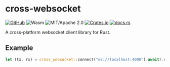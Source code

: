 # cross-websocket

[![GitHub](https://img.shields.io/badge/GitHub-Hihaheho/Desk-222222)](https://github.com/Hihaheho/Desk)
![Wasm](https://img.shields.io/badge/available-Wasm/Native-pink)
![MIT/Apache 2.0](https://img.shields.io/badge/license-MIT%2FApache--2.0-blue.svg)
[![Crates.io](https://img.shields.io/crates/v/cross-websocket)](https://crates.io/crates/cross-websocket)
[![docs.rs](https://img.shields.io/docsrs/cross-websocket)](https://docs.rs/cross-websocket)

A cross-platform websocket client library for Rust.

## Example

```rust
let (tx, rx) = cross_websocket::connect("ws://localhost:4000").await?.split();
```
